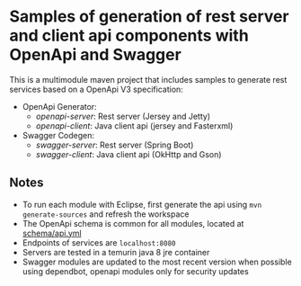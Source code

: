 # Samples of generation of rest server and client api components with OpenApi and Swagger 

This is a multimodule maven project that includes samples to generate rest services 
based on a OpenApi V3 specification:

- OpenApi Generator:
  - *openapi-server*: Rest server (Jersey and Jetty)
  - *openapi-client*: Java client api (jersey and Fasterxml)
- Swagger Codegen:
  - *swagger-server*: Rest server (Spring Boot)
  - *swagger-client*: Java client api (OkHttp and Gson)

## Notes
- To run each module with Eclipse, first generate the api using `mvn generate-sources` and refresh the workspace
- The OpenApi schema is common for all modules, located at [schema/api.yml](schema/api.yml)
- Endpoints of services are `localhost:8080`
- Servers are tested in a temurin java 8 jre container
- Swagger modules are updated to the most recent version when possible using dependbot, openapi modules only for security updates